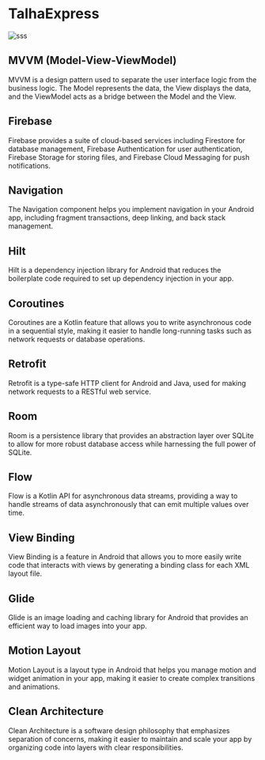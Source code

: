 # TalhaExpress

    
![sss](https://github.com/infernotlc/TalhaExpress/assets/70065773/952aa69d-9039-4887-b675-210c2c03c5cc)

    
 <h2>MVVM (Model-View-ViewModel)</h2>
  <p>MVVM is a design pattern used to separate the user interface logic from the business logic. The Model represents the data, the View displays the data, and the ViewModel acts as a bridge between the Model and the View.</p>
    
   <h2>Firebase</h2>
    <p>Firebase provides a suite of cloud-based services including Firestore for database management, Firebase Authentication for user authentication, Firebase Storage for storing files, and Firebase Cloud Messaging for push notifications.</p>
    
   <h2>Navigation</h2>
    <p>The Navigation component helps you implement navigation in your Android app, including fragment transactions, deep linking, and back stack management.</p>
    
   <h2>Hilt</h2>
    <p>Hilt is a dependency injection library for Android that reduces the boilerplate code required to set up dependency injection in your app.</p>
    
   <h2>Coroutines</h2>
    <p>Coroutines are a Kotlin feature that allows you to write asynchronous code in a sequential style, making it easier to handle long-running tasks such as network requests or database operations.</p>
    
  <h2>Retrofit</h2>
    <p>Retrofit is a type-safe HTTP client for Android and Java, used for making network requests to a RESTful web service.</p>
    
<h2>Room</h2>
    <p>Room is a persistence library that provides an abstraction layer over SQLite to allow for more robust database access while harnessing the full power of SQLite.</p>
    
  <h2>Flow</h2>
    <p>Flow is a Kotlin API for asynchronous data streams, providing a way to handle streams of data asynchronously that can emit multiple values over time.</p>
  
   <h2>View Binding</h2>
    <p>View Binding is a feature in Android that allows you to more easily write code that interacts with views by generating a binding class for each XML layout file.</p>
    
  <h2>Glide</h2>
    <p>Glide is an image loading and caching library for Android that provides an efficient way to load images into your app.</p>
        <h2>Motion Layout</h2>
    <p>Motion Layout is a layout type in Android that helps you manage motion and widget animation in your app, making it easier to create complex transitions and animations.</p>
    
  <h2>Clean Architecture</h2>
    <p>Clean Architecture is a software design philosophy that emphasizes separation of concerns, making it easier to maintain and scale your app by organizing code into layers with clear responsibilities.</p>
